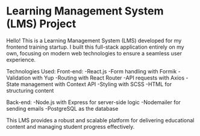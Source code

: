 # Learning Management System (LMS) Project
Hello!
This is a Learning Management System (LMS) developed for my frontend training startup. I built this full-stack application entirely on my own, focusing on modern web technologies to ensure a seamless user experience.

Technologies Used:
Front-end:
 -React.js
 -Form handling with Formik
 -Validation with Yup
 -Routing with React Router
 -API requests with Axios
 -State management with Context API
 -Styling with SCSS
 -HTML for structuring content

Back-end:
 -Node.js with Express for server-side logic
 -Nodemailer for sending emails
 -PostgreSQL as the database
 
This LMS provides a robust and scalable platform for delivering educational content and managing student progress effectively.
